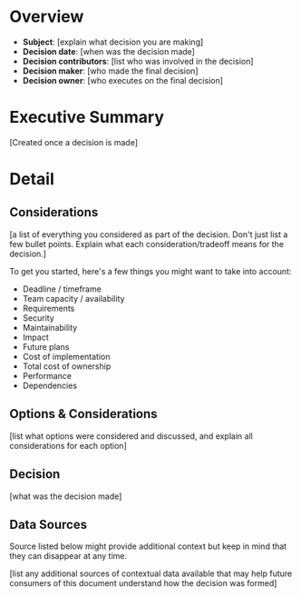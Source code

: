 # Overview

- **Subject**: [explain what decision you are making]
- **Decision date**: [when was the decision made]
- **Decision contributors**: [list who was involved in the decision]
- **Decision maker**: [who made the final decision]
- **Decision owner**: [who executes on the final decision]

# Executive Summary

[Created once a decision is made]

# Detail

## Considerations

[a list of everything you considered as part of the decision. Don't just list a few bullet points. Explain what each consideration/tradeoff means for the decision.]

To get you started, here's a few things you might want to take into account:

- Deadline / timeframe
- Team capacity / availability
- Requirements
- Security
- Maintainability
- Impact
- Future plans
- Cost of implementation
- Total cost of ownership
- Performance
- Dependencies

## Options & Considerations

[list what options were considered and discussed, and explain all considerations for each option]

## Decision

[what was the decision made]

## Data Sources

Source listed below might provide additional context but keep in mind that they can disappear at any time.

[list any additional sources of contextual data available that may help future consumers of this document understand how the decision was formed]
